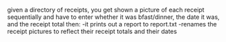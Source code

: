given a directory of receipts, you get shown a picture of each receipt sequentially and have to enter whether it was bfast/dinner, the date it was, and the receipt total
then:
-it prints out a report to report.txt 
-renames the receipt pictures to reflect their receipt totals and their dates
